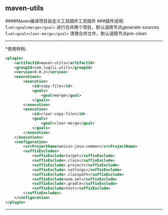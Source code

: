 ## maven-utils
####Maven编译项目自定义工具插件工具插件
###插件说明:
1.```xml<goal>merge</goal>```
	进行合并两个项目，默认调用节点generate-sources
1.```xml<goal>clear-merge</goal>```
	清理合并文件，默认调用节点pre-clean
***
*使用样例:
```xml
<plugin>
	<artifactId>maven-utils</artifactId>
	<groupId>com.luqili.utils</groupId>
	<version>0.0.2</version>
	<executions>
		<execution>
			<id>copy-file</id>
			<goals>
				<goal>merge</goal>
			</goals>
		</execution>
		<execution>
			<id>clear-copy-file</id>
			<goals>
				<goal>clear-merge</goal>
			</goals>
		</execution>
	</executions>
	<configuration>
		<srcProjectName>weixin-java-common</srcProjectName>
		<suffixExcludes>
			<suffixExclude>target</suffixExclude>
			<suffixExclude>.class</suffixExclude>
			<suffixExclude>.project</suffixExclude>
			<suffixExclude>.settings</suffixExclude>
			<suffixExclude>.classpath</suffixExclude>
			<suffixExclude>pom.xml</suffixExclude>
			<suffixExclude>.gradle</suffixExclude>
			<suffixExclude>test</suffixExclude>
		</suffixExcludes>
	</configuration>
</plugin>
```
***
